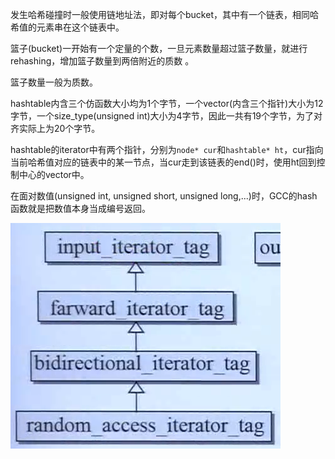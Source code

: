 发生哈希碰撞时一般使用链地址法，即对每个bucket，其中有一个链表，相同哈希值的元素串在这个链表中。

篮子(bucket)一开始有一个定量的个数，一旦元素数量超过篮子数量，就进行rehashing，增加篮子数量到两倍附近的质数 。

篮子数量一般为质数。

hashtable内含三个仿函数大小均为1个字节，一个vector(内含三个指针)大小为12字节，一个size_type(unsigned int)大小为4字节，因此一共有19个字节，为了对齐实际上为20个字节。

hashtable的iterator中有两个指针，分别为`node* cur`和`hashtable* ht`，cur指向当前哈希值对应的链表中的某一节点，当cur走到该链表的end()时，使用ht回到控制中心的vector中。

在面对数值(unsigned int, unsigned short, unsigned long,...)时，GCC的hash函数就是把数值本身当成编号返回。

![image-20220213144842763](images/image-20220213144842763.png)